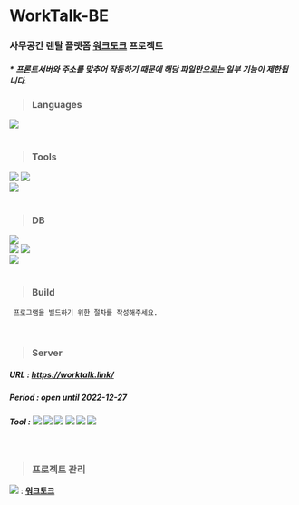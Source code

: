 # WorkTalk-BE
### 사무공간 렌탈 플랫폼 [워크토크](https://worktalk.link/) 프로젝트

##### * 프론트서버와 주소를 맞추어 작동하기 때문에 해당 파일만으로는 일부 기능이 제한됩니다.

> ### Languages
<div>
  <img src="https://img.shields.io/badge/java-007396?style=for-the-badge&logo=java&logoColor=white">
</div>
<br>

> ### Tools
<div>
  <img src="https://img.shields.io/badge/Spring Boot-6DB33F?style=for-the-badge&logo=Spring Boot&logoColor=white"/>
  <img src="https://img.shields.io/badge/Spring Security-6DB33F?style=for-the-badge&logo=Spring Security&logoColor=white"/><br>
  <img src="https://img.shields.io/badge/IntelliJ-000000?style=for-the-badge&logo=IntelliJ IDEA&logoColor=white"/>
</div>
<br>

> ### DB
<div>
  <img src="https://img.shields.io/badge/PostgreSQL-4169E1?style=for-the-badge&logo=PostgreSQL&logoColor=white"/><br>
  <img src="https://img.shields.io/badge/Redis-DC382D?style=for-the-badge&logo=Redis&logoColor=white"/>
  <img src="https://img.shields.io/badge/Postman-FF6C37?style=for-the-badge&logo=Postman&logoColor=white"/><br>
  <img src="https://img.shields.io/badge/Swagger-85EA2D?style=for-the-badge&logo=Swagger&logoColor=black"/>
</div>
<br>

> ### Build
```
 프로그램을 빌드하기 위한 절차를 작성해주세요.
```
<br>

> ### Server
##### URL : <https://worktalk.link/>
##### Period : open until 2022-12-27
##### Tool : <img src="https://img.shields.io/badge/Amazon AWS-232F3E?style=flat-square&logo=Amazon%20AWS&logoColor=white"/> <img src="https://img.shields.io/badge/Amazon EC2-FF9900?style=flat-square&logo=amazonec2&logoColor=white"> <img src="https://img.shields.io/badge/Amazon S3-569A31?style=flatsquare&logo=Amazon S3&logoColor=white"> <img src="https://img.shields.io/badge/Amazon RDS-527FFF?style=flatsquare&logo=Amazon RDS&logoColor=white"> <img src="https://img.shields.io/badge/Travis CI-3EAAAF?style=flatsquare&logo=Travis CI&logoColor=white"> <img src="https://img.shields.io/badge/Linux-FCC624?style=flatsquare&logo=Linux&logoColor=white">
<br>

> ### 프로젝트 관리
<img src="https://img.shields.io/badge/Notion-000000?style=flatsquare&logo=Notion&logoColor=white"> : <Strong>[워크토크](https://www.notion.so/GOLFZON-TECH-ACADEMY-d63410815e924d6eb6c4697e17d0e3cf)</Strong>
